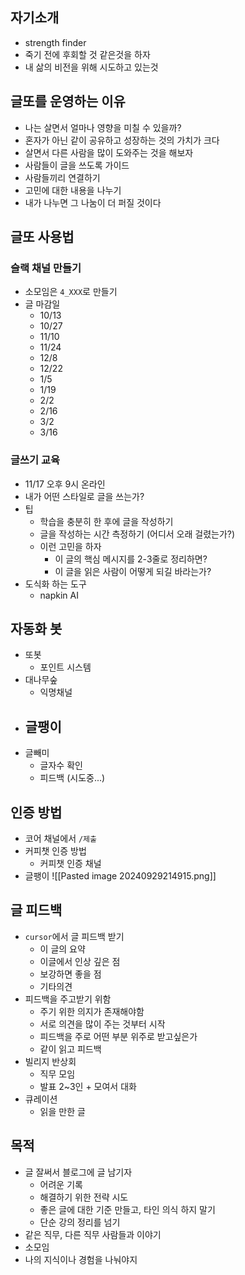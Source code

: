 ## 자기소개
- strength finder
- 죽기 전에 후회할 것 같은것을 하자
- 내 삶의 비전을 위해 시도하고 있는것

## 글또를 운영하는 이유
- 나는 살면서 얼마나 영향을 미칠 수 있을까?
- 혼자가 아닌 같이 공유하고 성장하는 것의 가치가 크다
- 살면서 다른 사람을 많이 도와주는 것을 해보자
- 사람들이 글을 쓰도록 가이드
- 사람들끼리 연결하기
- 고민에 대한 내용을 나누기
- 내가 나누면 그 나눔이 더 퍼질 것이다

## 글또 사용법
### 슬랙 채널 만들기
- 소모임은 `4_XXX`로 만들기
- 글 마감일
	- 10/13
	- 10/27
	- 11/10
	- 11/24
	- 12/8
	- 12/22
	- 1/5
	- 1/19
	- 2/2
	- 2/16
	- 3/2
	- 3/16

### 글쓰기 교육
- 11/17 오후 9시 온라인
- 내가 어떤 스타일로 글을 쓰는가?
- 팁
	- 학습을 충분히 한 후에 글을 작성하기
	- 글을 작성하는 시간 측정하기 (어디서 오래 걸렸는가?)
	- 이런 고민을 하자
		- 이 글의 핵심 메시지를 2-3줄로 정리하면?
		- 이 글을 읽은 사람이 어떻게 되길 바라는가?
- 도식화 하는 도구
	- napkin AI
## 자동화 봇
- 또봇
	- 포인트 시스템
- 대나무숲
	- 익명채널
- 글팽이
	- 
- 글빼미
	- 글자수 확인
	- 피드백 (시도중...)

## 인증 방법
- 코어 채널에서 `/제출` 
- 커피챗 인증 방법
	- 커피챗 인증 채널
- 글팽이 
![[Pasted image 20240929214915.png]]

## 글 피드백
- `cursor`에서 글 피드백 받기
	- 이 글의 요약
	- 이글에서 인상 깊은 점
	- 보강하면 좋을 점
	- 기타의견
- 피드백을 주고받기 위함
	- 주기 위한 의지가 존재해야함
	- 서로 의견을 많이 주는 것부터 시작
	- 피드백을 주로 어떤 부분 위주로 받고싶은가
	- 같이 읽고 피드백
- 빌리지 반상회
	- 직무 모임
	- 발표 2~3인 + 모여서 대화
- 큐레이션
	- 읽을 만한 글

## 목적
- 글 잘써서 블로그에 글 남기자
	- 어려운 기록
	- 해결하기 위한 전략 시도
	- 좋은 글에 대한 기준 만들고, 타인 의식 하지 말기
	- 단순 강의 정리를 넘기
- 같은 직무, 다른 직무 사람들과 이야기
- 소모임
- 나의 지식이나 경험을 나눠야지

